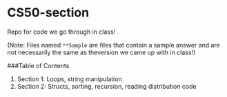 # CS50-section
Repo for code we go through in class!

(Note: Files named `**Sample` are files that contain a sample answer and are not necessarily the same as theversion we came up with in class!)

###Table of Contents
1. Section 1: Loops, string manipulation
2. Section 2: Structs, sorting, recursion, reading distribution code